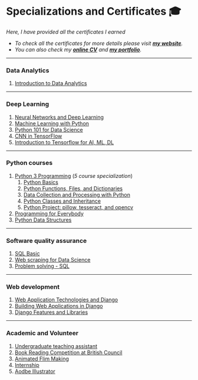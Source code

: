 # Specializations and Certificates 🎓

*Here, I have provided all the certificates I earned* <br>
- *To check all the certificates for more details please visit **[my website](https://moinshawon.000webhostapp.com/blog/certificates.html)**.* 
- *You can also check my **[online CV](https://moinshawon.ml/cv/)** and **[my portfolio](https://moinshawon.github.io/)**.*

<hr>

### Data Analytics
1. [Introduction to Data Analytics](https://www.coursera.org/account/accomplishments/certificate/HEB8EBRU6355)

<hr>

### Deep Learning
1. [Neural Networks and Deep Learning](https://www.coursera.org/account/accomplishments/certificate/QR9X3BKT4DK6)
2. [Machine Learning with Python](https://courses.cognitiveclass.ai/certificates/385d0abd26804ffca37e440a7a3b093f)
3. [Python 101 for Data Science](https://courses.cognitiveclass.ai/certificates/6540659481124f09bc8f7c682b4f12f6)
4. [CNN in TensorFlow](https://www.coursera.org/account/accomplishments/certificate/9CFLPSFE5RNF)
5. [Introduction to Tensorflow for AI, ML, DL](https://www.coursera.org/account/accomplishments/certificate/NAK8F4A54LPE)


<hr>

### Python courses

1. [Python 3 Programming](https://www.coursera.org/account/accomplishments/specialization/certificate/XYQXQ32SV3LH) (*5 course specialization*)
    1. [Python Basics](https://www.coursera.org/account/accomplishments/certificate/NTPEVNCPENTN)
    2. [Python Functions, Files, and Dictionaries](https://www.coursera.org/account/accomplishments/certificate/7HFZV9NNQGSH)
    3. [Data Collection and Processing with Python](https://www.coursera.org/account/accomplishments/certificate/HPGFDHJEN9D5)
    4. [Python Classes and Inheritance](https://www.coursera.org/account/accomplishments/certificate/74K7MMMBXJSS)
    5. [Python Project: pillow, tesseract, and opencv](https://www.coursera.org/account/accomplishments/certificate/USVBKHMGQXN5)
2. [Programming for Everybody](https://www.coursera.org/account/accomplishments/certificate/7L4N2NTM2XRN)
3. [Python Data Structures](https://www.coursera.org/account/accomplishments/certificate/35ZUTQPMWAER)

<hr>

### Software quality assurance

1. [SQL Basic](https://www.hackerrank.com/certificates/5c3139f441ed)
2. [Web scraping for Data Science](https://www.udemy.com/certificate/UC-22700c82-2fd0-4c03-9d30-061aaf456bf0/)
3. [Problem solving - SQL](https://www.hackerrank.com/moinshawon?hr_r=1)

<hr>

### Web development

1. [Web Application Technologies and Django](https://www.coursera.org/account/accomplishments/certificate/7PXGV2S5TR2B)
2. [Building Web Applications in Django](https://www.coursera.org/account/accomplishments/certificate/UEV8Z8NFATH2)
3. [Django Features and Libraries](https://www.coursera.org/account/accomplishments/certificate/2CU55C9Y9KXY)

<hr>

### Academic and Volunteer

1. [Undergraduate teaching assistant](https://drive.google.com/file/d/1gggvv-QVVvKzeoxGfLG55T_ouZTqyLB3/view)
2. [Book Reading Competition at British Council](https://drive.google.com/file/d/1kg54QCReHaGZ3LmhyL-CEJwgS6iWKSnb/view)
3. [Animated Flim Making](https://drive.google.com/file/d/1jNIpUNTZsiX_R4ABNsJRT-9q5YMolE6f/view)
4. [Internship](https://drive.google.com/file/d/1f8WTXSMDEF64OAvhWtQ-KcQ9YIbsfwLb/view)
5. [Aodbe Illustrator](https://drive.google.com/file/d/1PdUaVrUCzwQeCWZx1hFDXh4f3nJDIexe/view)





